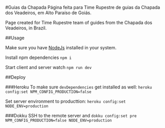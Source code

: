 #Guias da Chapada
Página feita para Time Rupestre de guias da Chapada dos Veadeiros, em Alto Paraíso de Goiás.

Page created for Time Rupestre team of guides from the Chapada dos Veadeiros, in Brazil.

##Usage

Make sure you have [NodeJs](http://nodejs.org) installed in your system.

Install npm dependencies 
`npm i`

Start client and server watch 
`npm run dev`


##Deploy

###Heroku
To make sure `devDependencies` get installed as well: 
`heroku config:set NPM_CONFIG_PRODUCTION=false`

Set server environment to producttion: 
`heroku config:set NODE_ENV=production`

###Dokku
SSH to the remote server and 
`dokku config:set pre NPM_CONFIG_PRODUCTION=false NODE_ENV=production`
